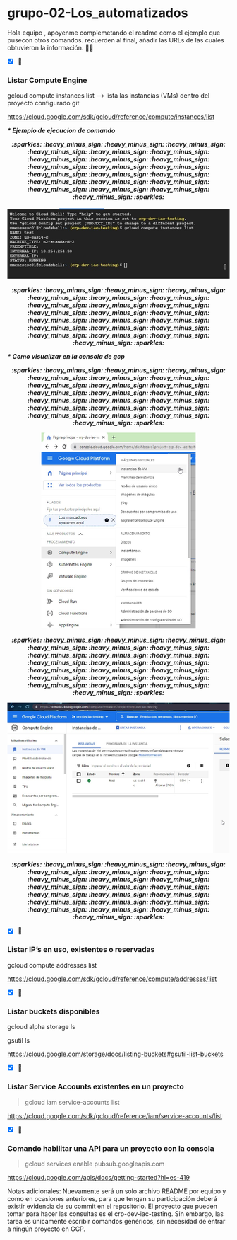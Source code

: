 # grupo-02-Los_automatizados

Hola equipo , apoyenme complemetando el readme como el ejemplo que pusecon otros comandos.
recuerden al final, añadir las URLs de las cuales obtuvieron la información.
:technologist:

- [x] :memo:
### Listar Compute Engine  
gcloud compute instances list  --> lista las instancias (VMs) dentro del proyecto configurado
git

https://cloud.google.com/sdk/gcloud/reference/compute/instances/list

<em><strong> * Ejemplo de ejecucion de comando  </strong></em>
<p align="center">
<em><strong>:sparkles:   :heavy_minus_sign:    :heavy_minus_sign:    :heavy_minus_sign:    :heavy_minus_sign:    :heavy_minus_sign:    :heavy_minus_sign:    :heavy_minus_sign:    :heavy_minus_sign:    :heavy_minus_sign:    :heavy_minus_sign:    :heavy_minus_sign:     :heavy_minus_sign:     :heavy_minus_sign:    :heavy_minus_sign:    :heavy_minus_sign:     :heavy_minus_sign:    :heavy_minus_sign:    :heavy_minus_sign:    :heavy_minus_sign:    :heavy_minus_sign:    :heavy_minus_sign:    :heavy_minus_sign: :sparkles:</strong></em>
</p>
<p align="center">
<img src="Imagenes/comando_CE.jpg" width="550">
</p>
<p align="center">
<em><strong>:sparkles:   :heavy_minus_sign:    :heavy_minus_sign:    :heavy_minus_sign:    :heavy_minus_sign:    :heavy_minus_sign:    :heavy_minus_sign:    :heavy_minus_sign:    :heavy_minus_sign:    :heavy_minus_sign:    :heavy_minus_sign:    :heavy_minus_sign:     :heavy_minus_sign:     :heavy_minus_sign:    :heavy_minus_sign:    :heavy_minus_sign:     :heavy_minus_sign:    :heavy_minus_sign:    :heavy_minus_sign:    :heavy_minus_sign:    :heavy_minus_sign:    :heavy_minus_sign:    :heavy_minus_sign: :sparkles:</strong></em>
</p>
<em><strong> * Como visualizar en la consola de gcp </strong></em>
<p align="center">
<em><strong>:sparkles:   :heavy_minus_sign:    :heavy_minus_sign:    :heavy_minus_sign:    :heavy_minus_sign:    :heavy_minus_sign:    :heavy_minus_sign:    :heavy_minus_sign:    :heavy_minus_sign:    :heavy_minus_sign:    :heavy_minus_sign:    :heavy_minus_sign:     :heavy_minus_sign:     :heavy_minus_sign:    :heavy_minus_sign:    :heavy_minus_sign:     :heavy_minus_sign:    :heavy_minus_sign:    :heavy_minus_sign:    :heavy_minus_sign:    :heavy_minus_sign:    :heavy_minus_sign:    :heavy_minus_sign: :sparkles:</strong></em>
</p>
<p align="center">
<img src="Imagenes/Compute Engine.jpg" width="350">
</p>
<p align="center">
<em><strong>:sparkles:   :heavy_minus_sign:    :heavy_minus_sign:    :heavy_minus_sign:    :heavy_minus_sign:    :heavy_minus_sign:    :heavy_minus_sign:    :heavy_minus_sign:    :heavy_minus_sign:    :heavy_minus_sign:    :heavy_minus_sign:    :heavy_minus_sign:     :heavy_minus_sign:     :heavy_minus_sign:    :heavy_minus_sign:    :heavy_minus_sign:     :heavy_minus_sign:    :heavy_minus_sign:    :heavy_minus_sign:    :heavy_minus_sign:    :heavy_minus_sign:    :heavy_minus_sign:    :heavy_minus_sign: :sparkles:</strong></em>
</p>
<p align="center">
<img src="Imagenes/compute engine_3.jpg" width="650">
</p>
<p align="center">
<em><strong>:sparkles:   :heavy_minus_sign:    :heavy_minus_sign:    :heavy_minus_sign:    :heavy_minus_sign:    :heavy_minus_sign:    :heavy_minus_sign:    :heavy_minus_sign:    :heavy_minus_sign:    :heavy_minus_sign:    :heavy_minus_sign:    :heavy_minus_sign:     :heavy_minus_sign:     :heavy_minus_sign:    :heavy_minus_sign:    :heavy_minus_sign:     :heavy_minus_sign:    :heavy_minus_sign:    :heavy_minus_sign:    :heavy_minus_sign:    :heavy_minus_sign:    :heavy_minus_sign:    :heavy_minus_sign: :sparkles:</strong></em>
</p>

- [x] :memo:
### Listar IP’s en uso, existentes o reservadas
gcloud compute addresses list

https://cloud.google.com/sdk/gcloud/reference/compute/addresses/list

- [x] :memo:
### Listar buckets disponibles
gcloud alpha storage ls

gsutil ls

https://cloud.google.com/storage/docs/listing-buckets#gsutil-list-buckets

- [x] :memo:
### Listar Service Accounts existentes en un proyecto
> gcloud iam service-accounts list

https://cloud.google.com/sdk/gcloud/reference/iam/service-accounts/list

- [x] :memo:
### Comando habilitar una API para un proyecto con la consola

> gcloud services enable pubsub.googleapis.com

https://cloud.google.com/apis/docs/getting-started?hl=es-419


Notas adicionales:
Nuevamente será un solo archivo README por equipo y como en ocasiones anteriores, para que tengan su participación deberá existir evidencia de su commit en el repositorio.
El proyecto que pueden tomar para hacer las consultas es el crp-dev-iac-testing. Sin embargo, las tarea es únicamente escribir comandos genéricos, sin necesidad de entrar a ningún proyecto en GCP.
